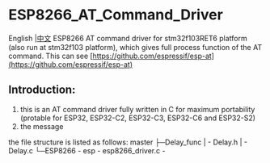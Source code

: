 # ESP8266_AT_Command_Driver
English |[中文](README_zh.md)
ESP8266 AT command driver for stm32f103RET6 platform (also run at stm32f103 platform), which gives full process function of the AT command.
This can  see [https://github.com/espressif/esp-at](https://github.com/espressif/esp-at)

## Introduction:
  1. this is an AT command driver fully written in C for maximum portability (protable for ESP32, ESP32-C2, ESP32-C3, ESP32-C6 and ESP32-S2)
  2. the  message


the file structure is listed as follows: 
master 
├─Delay_func
|    - Delay.h
|    - Delay.c
└─ESP8266
     - esp
     - esp8266_driver.c
     - 
